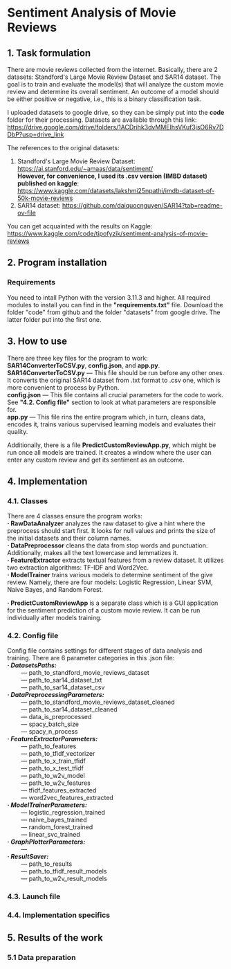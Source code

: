 # Sentiment Analysis of Movie Reviews

## 1. Task formulation
There are movie reviews collected from the internet. Basically, there are 2 datasets: Standford's Large Movie Review Dataset and SAR14 dataset. The goal is to train and evaluate the model(s) that will analyze the custom movie review and determine its overall sentiment. An outcome of a model should be either positive or negative, i.e., this is a binary classification task.  

I uploaded datasets to google drive, so they can be simply put into the **code** folder for their processing. Datasets are available through this link: https://drive.google.com/drive/folders/1ACDrihk3dvMMEIhsVKuf3jsO6Rv7DDbP?usp=drive_link  

The references to the original datasets:  
1. Standford's Large Movie Review Dataset: https://ai.stanford.edu/~amaas/data/sentiment/  
**However, for convenience, I used its .csv version (IMBD dataset) published on kaggle**: https://www.kaggle.com/datasets/lakshmi25npathi/imdb-dataset-of-50k-movie-reviews   
2. SAR14 dataset: https://github.com/daiquocnguyen/SAR14?tab=readme-ov-file  

You can get acquainted with the results on Kaggle: https://www.kaggle.com/code/tipofyzik/sentiment-analysis-of-movie-reviews  

## 2. Program installation
### Requirements 
You need to intall Python with the version 3.11.3 and higher. All required modules to install you can find in the **"requirements.txt"** file. Download the folder "code" from github and the folder "datasets" from google drive. The latter folder put into the first one.  



## 3. How to use
There are three key files for the program to work: **SAR14ConverterToCSV.py**, **config.json**, and **app.py**.  
**SAR14ConverterToCSV.py** — This file should be run before any other ones. It converts the original SAR14 dataset from .txt format to .csv one, which is more convenient to process by Python.  
**config.json** — This file contains all crucial parameters for the code to work. See **"4.2. Config file"** section to look at what parameters are responsible for.  
**app.py** — This file rins the entire program which, in turn, cleans data, encodes it, trains various supervised learning models and evaluates their quality.  

Additionally, there is a file **PredictCustomReviewApp.py**, which might be run once all models are trained. It creates a window where the user can enter any custom review and get its sentiment as an outcome.  

## 4. Implementation
### 4.1. Classes
There are 4 classes ensure the program works:  
**· RawDataAnalyzer** analyzes the raw dataset to give a hint where the preprocess should start first. It looks for null values and prints the size of the initial datasets and their column names.  
**· DataPreprocessor** cleans the data from stop words and punctuation. Additionally, makes all the text lowercase and lemmatizes it.  
**· FeatureExtractor** extracts textual features from a review dataset. It utilizes two extraction algorithms: TF-IDF and Word2Vec.  
**· ModelTrainer** trains various models to determine sentiment of the give review. Namely, there are four models: Logistic Regression, Linear SVM, Naive Bayes, and Random Forest.  

**· PredictCustomReviewApp** is a separate class which is a GUI application for the sentiment prediction of a custom movie review. It can be run individually after models training.  

### 4.2. Config file
Config file contains settings for different stages of data analysis and training. There are 6 parameter categories in this .json file:  
_**· DatasetsPaths:**_  
&emsp;&emsp; — path_to_standford_movie_reviews_dataset   
&emsp;&emsp; — path_to_sar14_dataset_txt   
&emsp;&emsp; — path_to_sar14_dataset_csv   
_**· DataPreprocessingParameters:**_  
&emsp;&emsp; — path_to_standford_movie_reviews_dataset_cleaned   
&emsp;&emsp; — path_to_sar14_dataset_cleaned   
&emsp;&emsp; — data_is_preprocessed   
&emsp;&emsp; — spacy_batch_size   
&emsp;&emsp; — spacy_n_process   
_**· FeatureExtractorParameters:**_  
&emsp;&emsp; — path_to_features   
&emsp;&emsp; — path_to_tfidf_vectorizer   
&emsp;&emsp; — path_to_x_train_tfidf   
&emsp;&emsp; — path_to_x_test_tfidf   
&emsp;&emsp; — path_to_w2v_model   
&emsp;&emsp; — path_to_w2v_features   
&emsp;&emsp; — tfidf_features_extracted   
&emsp;&emsp; — word2vec_features_extracted   
_**· ModelTrainerParameters:**_  
&emsp;&emsp; — logistic_regression_trained   
&emsp;&emsp; — naive_bayes_trained   
&emsp;&emsp; — random_forest_trained   
&emsp;&emsp; — linear_svc_trained   
_**· GraphPlotterParameters:**_  
&emsp;&emsp; —    
_**· ResultSaver:**_  
&emsp;&emsp; — path_to_results   
&emsp;&emsp; — path_to_tfidf_result_models   
&emsp;&emsp; — path_to_w2v_result_models   

### 4.3. Launch file

### 4.4. Implementation specifics



## 5. Results of the work
### 5.1 Data preparation
<table>
  <tr>
  </tr>
  <tr>
  </tr>
  <tr>
  </tr>
  <tr>
  </tr>
</table>  





